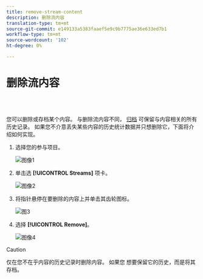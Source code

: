 ```yaml
---
title: remove-stream-content
description: 删除流内容
translation-type: tm+mt
source-git-commit: e149133a5383faaef5e9c9b7775ae36e633ed7b1
workflow-type: tm+mt
source-wordcount: '102'
ht-degree: 0%

---
```



# 删除流内容

<br> 

您可以删除或存档某个内容。 与删除流内容不同， [归档](/help/sky/archive-and-unarchive-stream-content.md) 可保留与内容相关的所有历史记录。 如果您不介意丢失某些内容的历史统计数据并只想删除它，下面将介绍如何实现。

1. 选择您的参与项目。

   ![图像1](/help/sky/assets/engagement-programs/remove-stream-content/remove-stream-content-1.png)

1. 单击选 **[!UICONTROL Streams]** 项卡。

   ![图像2](/help/sky/assets/engagement-programs/remove-stream-content/remove-stream-content-2.png)

1. 将指针悬停在要删除的内容上并单击其齿轮图标。

   ![图3](/help/sky/assets/engagement-programs/remove-stream-content/remove-stream-content-3.png)

1. 选择 **[!UICONTROL Remove]**。

   ![图像4](/help/sky/assets/engagement-programs/remove-stream-content/remove-stream-content-4.png)

>[!CAUTION]
>
>仅在您不在乎内容的历史记录时删除内容。 如果您
>想要保留它的历史，而是将其存档。
